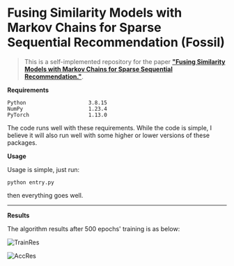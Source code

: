 # Fusing Similarity Models with Markov Chains for Sparse Sequential Recommendation (Fossil)

> This is a self-implemented repository for the paper **["Fusing Similarity Models with Markov Chains for Sparse Sequential Recommendation."](https://arxiv.org/pdf/1609.09152)**.

**Requirements**

```
Python                    3.8.15
NumPy                     1.23.4
PyTorch                   1.13.0
```

The code runs well with these requirements. While the code is simple, I believe it will also run well with some higher or lower versions of these packages.

**Usage**

Usage is simple, just run:

```
python entry.py
```

then everything goes well.

---

**Results**

The algorithm results after 500 epochs' training is as below:

![TrainRes](./fossil.jpg)

![AccRes](./fossil_acc.jpg)
